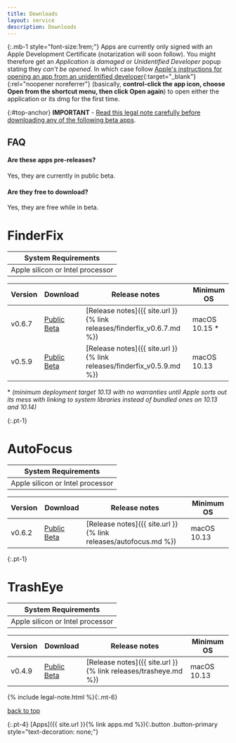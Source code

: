 ```yaml
---
title: Downloads
layout: service
description: Downloads
---
```


{:.mb-1 style="font-size:1rem;"}
Apps are currently only signed with an Apple Development Certificate (notarization will soon follow). You might therefore get an *Application is damaged* or *Unidentified Developer* popup stating they *can't be opened*. In which case follow [Apple's instructions for opening an app from an unidentified developer](https://support.apple.com/guide/mac-help/open-a-mac-app-from-an-unidentified-developer-mh40616/mac){:target="_blank"}{:rel="noopener noreferrer"} (basically, **control-click the app icon, choose Open from the shortcut menu, then click Open again**) to open either the application or its dmg for the first time.

{:#top-anchor}
**IMPORTANT** - [Read this legal note carefully before downloading any of the following beta apps](#legal-anchor).

## FAQ

#### Are these apps pre-releases?

Yes, they are currently in public beta.

#### Are they free to download?

Yes, they are free while in beta.

# FinderFix

| System Requirements |
| ------------------- |
| Apple silicon or Intel processor |

| Version | Download | Release notes | Minimum OS
| ------- | -------- | ------------- | ----------
| v0.6.7 | [Public Beta](https://github.com/synappser/FinderFix/releases/download/v0.6.7/FinderFix_v0.6.7b.dmg) | [Release notes]({{ site.url }}{% link releases/finderfix_v0.6.7.md %}) | macOS 10.15 *
| v0.5.9 | [Public Beta](https://github.com/synappser/FinderFix/releases/download/v0.5.9/FinderFix_v0.5.9b.dmg) | [Release notes]({{ site.url }}{% link releases/finderfix_v0.5.9.md %}) | macOS 10.13

\* _(minimum deployment target 10.13 with no warranties until Apple sorts out its mess with linking to system libraries instead of bundled ones on 10.13 and 10.14)_

{:.pt-1}
# AutoFocus

| System Requirements |
| ------------------- |
| Apple silicon or Intel processor |

| Version | Download | Release notes | Minimum OS
| ------- | -------- | ------------- | ----------
| v0.6.2 | [Public Beta](https://github.com/synappser/AutoRaise/releases/download/v0.6.2/AutoRaise_v0.6.2b.dmg) | [Release notes]({{ site.url }}{% link releases/autofocus.md %}) | macOS 10.13

{:.pt-1}
# TrashEye

| System Requirements |
| ------------------- |
| Apple silicon or Intel processor |

| Version | Download | Release notes | Minimum OS
| ------- | -------- | ------------- | ----------
| v0.4.9 | [Public Beta](https://github.com/synappser/TrashEye/releases/download/v0.4.9/TrashEye_v0.4.9b.dmg) | [Release notes]({{ site.url }}{% link releases/trasheye.md %}) | macOS 10.13

{% include legal-note.html %}{:.mt-6}

[back to top](#top-anchor)

{:.pt-4}
[Apps]({{ site.url }}{% link apps.md %}){:.button .button-primary style="text-decoration: none;"}
